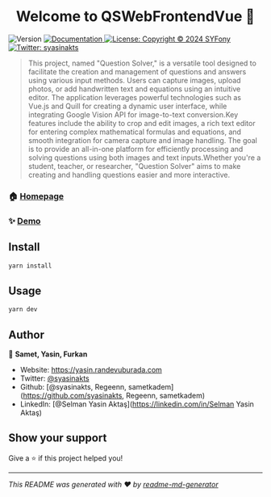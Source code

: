 <h1 align="center">Welcome to QSWebFrontendVue 👋</h1>
<p>
  <img alt="Version" src="https://img.shields.io/badge/version-1.0.0-blue.svg?cacheSeconds=2592000" />
  <a href="https://github.com/syasinakts/QSWebFrontendVue/blob/main/README.md" target="_blank">
    <img alt="Documentation" src="https://img.shields.io/badge/documentation-yes-brightgreen.svg" />
  </a>
  <a href="#" target="_blank">
    <img alt="License: Copyright © 2024 SYFony" src="https://img.shields.io/badge/License-Copyright © 2024 SYFony-yellow.svg" />
  </a>
  <a href="https://twitter.com/syasinakts" target="_blank">
    <img alt="Twitter: syasinakts" src="https://img.shields.io/twitter/follow/syasinakts.svg?style=social" />
  </a>
</p>

> This project, named &#34;Question Solver,&#34; is a versatile tool designed to facilitate the creation and management of questions and answers using various input methods. Users can capture images, upload photos, or add handwritten text and equations using an intuitive editor. The application leverages powerful technologies such as Vue.js and Quill for creating a dynamic user interface, while integrating Google Vision API for image-to-text conversion.Key features include the ability to crop and edit images, a rich text editor for entering complex mathematical formulas and equations, and smooth integration for camera capture and image handling. The goal is to provide an all-in-one platform for efficiently processing and solving questions using both images and text inputs.Whether you're a student, teacher, or researcher, &#34;Question Solver&#34; aims to make creating and handling questions easier and more interactive.

### 🏠 [Homepage](https://github.com/syasinakts/QSWebFrontendVue/blob/main/README.md)

### ✨ [Demo](https://syfony.randevuburada.com)

## Install

```sh
yarn install
```

## Usage

```sh
yarn dev
```

## Author

👤 **Samet, Yasin, Furkan**

* Website: https://yasin.randevuburada.com
* Twitter: [@syasinakts](https://twitter.com/syasinakts)
* Github: [@syasinakts, Regeenn, sametkadem](https://github.com/syasinakts, Regeenn, sametkadem)
* LinkedIn: [@Selman Yasin Aktaş](https://linkedin.com/in/Selman Yasin Aktaş)

## Show your support

Give a ⭐️ if this project helped you!

***
_This README was generated with ❤️ by [readme-md-generator](https://github.com/kefranabg/readme-md-generator)_
